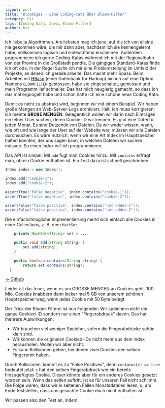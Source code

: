 ```yaml
---
layout: post
title: "Bloomiges - Eine Coding-Kata über Bloom-Filter"
category: Git
tags: [Coding Kata, Java, Bloom-Filter]
author: bst
---
```


Ich liebe ja Algorithmen. Am liebsten mag ich jene, auf die ich von alleine nie gekommen wäre, die mir dann aber, nachdem ich sie kennengelernt habe, vollkommen logisch und einleuchtend erscheinen. Außerdem programmiere ich gerne Coding-Katas während ich mit der Regionalbahn von der Provinz in die Großstadt  pendle. Die gängigen Standard-Katas finde ich oft öde. In der Regel Suche ich mir eine Problemstellung im Umfeld der Projekte, an denen ich gerade arbeite. Das macht mehr Spass. Beim Arbeiten mit [HBase](https://hbase.apache.org/) (einer Datenbank für Hadoop) bin ich auf eine Option Namens `BLOOMFILTER` gestossen, habe sie eingeschaltet, gemessen und mein Programm lief schneller. Das hat mich neugierig gemacht, so dass ich das mal ergoogelt habe und schon hatte ich eine schöne neue Coding Kata.

Damit es nicht zu abstrakt wird, beginnen wir mit einem Beispiel. Wir haben große Mengen an Web-Server-Logs archiviert. Halt, ich muss korrigieren: ich meinte **GROßE MENGEN**. Gelegentlich wollen wir darin nach Einträgen einzelner User suchen, deren Cookie-ID wir kennen. Es gibt eine Datei für jeden Monat. Es sind Dutzende von Dateien. Da wir weder wissen, wann, wie oft und wie lange der User auf der Website war, müssen wir alle Dateien durchsuchen. Es wäre nützlich, wenn wir eine Art Index im Hauptspeicher halten könnten, der uns sagen kann, in welchen Dateien wir suchen müssen. So einen Index will ich programmieren.

Das API ist simpel. Mit `add` fügt man Cookies hinzu. Mit `contains` erfragt man, ob ein Cookie enthalten ist. Ein Test dazu ist schnell geschrieben.

```Java
Index index = new Index();

index.add("cookie-1");
index.add("cookie-2");

assertTrue("false negative", index.contains("cookie-1"));
assertTrue("false negative", index.contains("cookie-2"));

assertFalse("false positive", index.contains("not-added-1"));
assertFalse("false positive", index.contains("not-added-2"));
```

Die einfachstmögliche Implementierung merkt sich einfach alle Cookies in einer Collections, z. B. dem `HashSet`.

```Java
	private HashSet<String> set = ...;

	public void add(String string) {
		set.add(string);
	}

	public boolean contains(String string) {
		return set.contains(string);
  }
```

[-> Github](https://github.com/bstachmann/kata-bloomiges/commit/5c388b3b5f6589c533d7eb1e2e64bc32a18a87ee)

Leider ist das teuer, wenn es um GROSSE MENGEN an Cookies geht. 100 Mio. Cookies knabbern dann locker mal 5 GB von unserem schönen Hauptspeicher weg, wenn jedes Cookie mit 50 Byte belegt.

Der Trick der Bloom-Filterei ist nun Folgender: Wir speichern nicht die ganze Cookied-ID sondern nur einen "Fingerabdruck" davon. Das hat mehrere Auswirkungen:

 * Wir brauchen viel weniger Speicher, sofern die Fingerabdrücke schön klein sind.
 * Wir können die originalen Cookied-IDs nicht mehr aus dem Index herausholen. Wollen wir aber nicht.
 * Es kann Kollisionen geben, bei denen zwei Cookies den selben Fingerprint haben.

Durch Kollisionen, kommt es zu "False Positives", denn `contains(c) == true` bedeutet jetzt: `c` hat den selben Fingerabdruck wie ein bereits hinzugefügtes Cookie. Dieser könnte aber für ein anderes Cookies gesetzt worden sein. Wenn das selten auftritt, ist es für unseren Fall nicht schlimm. Die Folge wären, dass wir in seltenen Fällen Monatsdateien lesen, u, am Ende feststellen, dass das gesuchte Cookie doch nicht enthalten ist.

Wir passen also den Test an, indem
